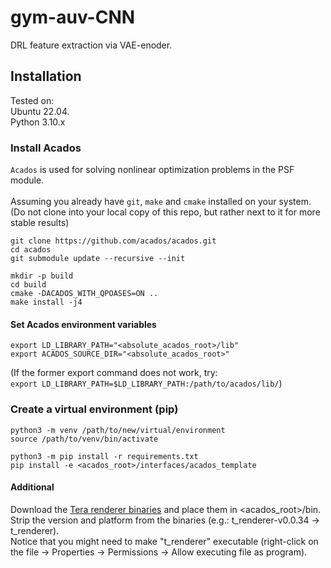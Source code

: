 # gym-auv-CNN
DRL feature extraction via VAE-enoder.

## Installation
Tested on:<br/>
Ubuntu 22.04.<br/>
Python 3.10.x

### Install Acados
``Acados`` is used for solving nonlinear optimization problems in the PSF module. <br/>
<br/>
Assuming you already have ``git``, ``make`` and ``cmake`` installed on your system. <br/>
(Do not clone into your local copy of this repo, but rather next to it for more stable results)
```
git clone https://github.com/acados/acados.git
cd acados
git submodule update --recursive --init
```
```
mkdir -p build
cd build
cmake -DACADOS_WITH_QPOASES=ON ..
make install -j4
```
#### Set Acados environment variables
```
export LD_LIBRARY_PATH="<absolute_acados_root>/lib"
export ACADOS_SOURCE_DIR="<absolute_acados_root>"
```
(If the former export command does not work, try: <br /> 
``export LD_LIBRARY_PATH=$LD_LIBRARY_PATH:/path/to/acados/lib/``)

### Create a virtual environment (pip)
```
python3 -m venv /path/to/new/virtual/environment
source /path/to/venv/bin/activate
```
```
python3 -m pip install -r requirements.txt
pip install -e <acados_root>/interfaces/acados_template
```

#### Additional 
Download the [Tera renderer binaries](https://github.com/acados/tera_renderer/releases) and place them in <acados_root>/bin.<br/>
Strip the version and platform from the binaries (e.g.: t_renderer-v0.0.34 -> t_renderer). <br/>
Notice that you might need to make "t_renderer" executable (right-click on the file -> Properties -> Permissions -> Allow executing file as program).

